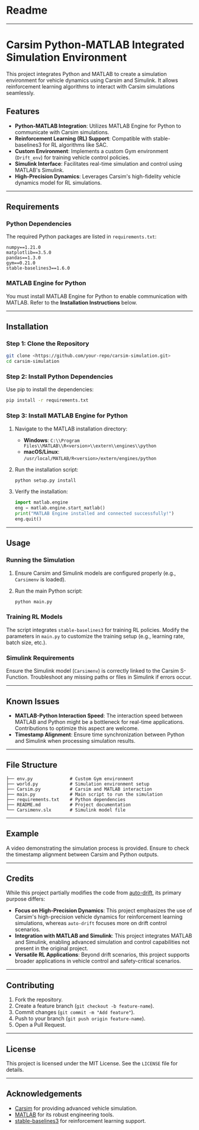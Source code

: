 # Readme

---

# Carsim Python-MATLAB Integrated Simulation Environment

This project integrates Python and MATLAB to create a simulation environment for vehicle dynamics using Carsim and Simulink. It allows reinforcement learning algorithms to interact with Carsim simulations seamlessly.

## Features

- **Python-MATLAB Integration**: Utilizes MATLAB Engine for Python to communicate with Carsim simulations.
- **Reinforcement Learning (RL) Support**: Compatible with stable-baselines3 for RL algorithms like SAC.
- **Custom Environment**: Implements a custom Gym environment (`Drift_env`) for training vehicle control policies.
- **Simulink Interface**: Facilitates real-time simulation and control using MATLAB's Simulink.
- **High-Precision Dynamics**: Leverages Carsim's high-fidelity vehicle dynamics model for RL simulations.

---

## Requirements

### Python Dependencies

The required Python packages are listed in `requirements.txt`:

```
numpy==1.21.0
matplotlib==3.5.0
pandas==1.3.0
gym==0.21.0
stable-baselines3==1.6.0
```

### MATLAB Engine for Python

You must install MATLAB Engine for Python to enable communication with MATLAB. Refer to the **Installation Instructions** below.

---

## Installation

### Step 1: Clone the Repository

```bash
git clone <https://github.com/your-repo/carsim-simulation.git>
cd carsim-simulation
```

### Step 2: Install Python Dependencies

Use pip to install the dependencies:

```bash
pip install -r requirements.txt
```

### Step 3: Install MATLAB Engine for Python

1. Navigate to the MATLAB installation directory:
    - **Windows**: `C:\\Program Files\\MATLAB\\R<version>\\extern\\engines\\python`
    - **macOS/Linux**: `/usr/local/MATLAB/R<version>/extern/engines/python`
2. Run the installation script:
    
    ```bash
    python setup.py install
    ```
    
3. Verify the installation:
    
    ```python
    import matlab.engine
    eng = matlab.engine.start_matlab()
    print("MATLAB Engine installed and connected successfully!")
    eng.quit()
    ```
    

---

## Usage

### Running the Simulation

1. Ensure Carsim and Simulink models are configured properly (e.g., `Carsimenv` is loaded).
2. Run the main Python script:
    
    ```bash
    python main.py
    ```
    

### Training RL Models

The script integrates `stable-baselines3` for training RL policies. Modify the parameters in `main.py` to customize the training setup (e.g., learning rate, batch size, etc.).

### Simulink Requirements

Ensure the Simulink model (`Carsimenv`) is correctly linked to the Carsim S-Function. Troubleshoot any missing paths or files in Simulink if errors occur.

---

## Known Issues

- **MATLAB-Python Interaction Speed**: The interaction speed between MATLAB and Python might be a bottleneck for real-time applications. Contributions to optimize this aspect are welcome.
- **Timestamp Alignment**: Ensure time synchronization between Python and Simulink when processing simulation results.

---

## File Structure

```
├── env.py              # Custom Gym environment
├── world.py            # Simulation environment setup
├── Carsim.py           # Carsim and MATLAB interaction
├── main.py             # Main script to run the simulation
├── requirements.txt    # Python dependencies
├── README.md           # Project documentation
└── Carsimenv.slx       # Simulink model file
```

---

## Example

A video demonstrating the simulation process is provided. Ensure to check the timestamp alignment between Carsim and Python outputs.

---

## Credits

While this project partially modifies the code from [auto-drift](https://github.com/angloth/auto-drift), its primary purpose differs:

- **Focus on High-Precision Dynamics**: This project emphasizes the use of Carsim's high-precision vehicle dynamics for reinforcement learning simulations, whereas `auto-drift` focuses more on drift control scenarios.
- **Integration with MATLAB and Simulink**: This project integrates MATLAB and Simulink, enabling advanced simulation and control capabilities not present in the original project.
- **Versatile RL Applications**: Beyond drift scenarios, this project supports broader applications in vehicle control and safety-critical scenarios.

---

## Contributing

1. Fork the repository.
2. Create a feature branch (`git checkout -b feature-name`).
3. Commit changes (`git commit -m "Add feature"`).
4. Push to your branch (`git push origin feature-name`).
5. Open a Pull Request.

---

## License

This project is licensed under the MIT License. See the `LICENSE` file for details.

---

## Acknowledgements

- [Carsim](https://www.carsim.com/) for providing advanced vehicle simulation.
- [MATLAB](https://www.mathworks.com/products/matlab.html) for its robust engineering tools.
- [stable-baselines3](https://github.com/DLR-RM/stable-baselines3) for reinforcement learning support.
